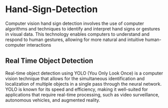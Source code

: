 # Hand-Sign-Detection
Computer vision hand sign detection involves the use of computer algorithms and techniques to identify and interpret hand signs or gestures in visual data. This technology enables computers to understand and respond to human gestures, allowing for more natural and intuitive human-computer interactions

## Real Time Object Detection

Real-time object detection using YOLO (You Only Look Once) is a computer vision technique that allows for the simultaneous identification and localization of multiple objects in a single pass through the neural network. YOLO is known for its speed and efficiency, making it well-suited for applications that require real-time processing, such as video surveillance, autonomous vehicles, and augmented reality.
